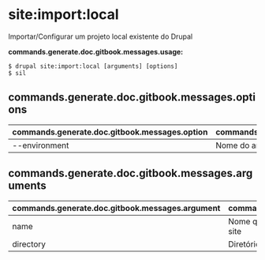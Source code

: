 # site:import:local
Importar/Configurar um projeto local existente do Drupal

**commands.generate.doc.gitbook.messages.usage:**
```
$ drupal site:import:local [arguments] [options]
$ sil  
```

## commands.generate.doc.gitbook.messages.options
commands.generate.doc.gitbook.messages.option | commands.generate.doc.gitbook.messages.details
-------|-------------
--environment | Nome do ambiente que será importado

## commands.generate.doc.gitbook.messages.arguments
commands.generate.doc.gitbook.messages.argument | commands.generate.doc.gitbook.messages.details
---------|-------------
name | Nome que será usado para gerar a configuração do site
directory | Diretório raíz do Drupal existente
